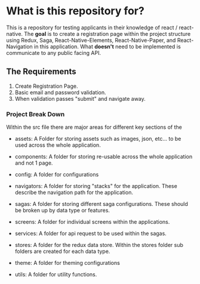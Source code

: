 # What is this repository for? #

This is a repository for testing applicants in their knowledge of react / react-native. The **goal** is to create a registration page within the project structure using Redux, Saga, React-Native-Elements, React-Native-Paper, and React-Navigation in this application. What **doesn't** need to be implemented is communicate to any public facing API.

## The Requirements ##
 1. Create Registration Page.
 1. Basic email and password validation.
 1. When validation passes "submit" and navigate away.

### Project Break Down ###
Within the src file there are major areas for different key sections of the  

* assets: A Folder for storing assets such as images, json, etc... to be used across the whole application.

* components: A folder for storing re-usable across the whole application and not 1 page. 

* config: A folder for configurations

* navigators: A folder for storing "stacks" for the application. These describe the navigation path for the application. 

* sagas: A folder for storing different saga configurations. These should be broken up by data type or features.

* screens: A folder for individual screens within the applications.

* services: A folder for api request to be used within the sagas.

* stores: A folder for the redux data store. Within the stores folder sub folders are created for each data type.

* theme: A folder for theming configurations

* utils: A folder for utility functions.
